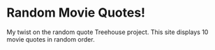 # Random Movie Quotes!
My twist on the random quote Treehouse project. This site displays 10 movie quotes in random order.
